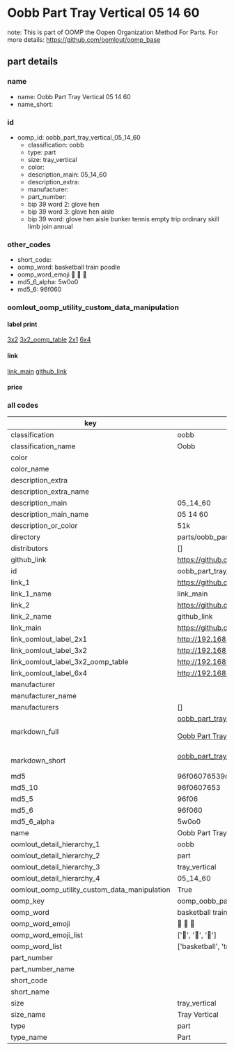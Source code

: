# Oobb Part Tray Vertical 05 14 60  

note: This is part of OOMP the Oopen Organization Method For Parts. For more details: https://github.com/oomlout/oomp_base

##  part details





### name
* name: Oobb Part Tray Vertical 05 14 60
* name_short: 
### id
* oomp_id: oobb_part_tray_vertical_05_14_60
  * classification: oobb
  * type: part
  * size: tray_vertical
  * color: 
  * description_main: 05_14_60
  * description_extra: 
  * manufacturer: 
  * part_number: 
  * bip 39 word 2: glove hen
  * bip 39 word 3: glove hen aisle
  * bip 39 word: glove hen aisle bunker tennis empty trip ordinary skill limb join annual

### other_codes
* short_code: 
* oomp_word: basketball train poodle
* oomp_word_emoji :basketball: :train: :poodle:
* md5_6_alpha: 5w0o0
* md5_6: 96f060






### oomlout_oomp_utility_custom_data_manipulation
#### label print
[3x2](http://192.168.1.245:1112/?label=oomp%205w0o0)
[3x2_oomp_table](http://192.168.1.107:1112/?label=oomp%205w0o0)
[2x1](http://192.168.1.242:1112/?label=oomp%205w0o0)
[6x4](http://192.168.1.55:1112/?label=oomp%205w0o0)    

#### link

[link_main](https://github.com/oomlout/oomlout_oomp_current_version_messy/tree/main/parts/oobb_part_tray_vertical_05_14_60) [github_link](https://github.com/oomlout/oomlout_oomp_part_src/tree/main/parts/oobb_part_tray_vertical_05_14_60)                             

#### price







### all codes 
| key | value |  
| --- | --- |  
| classification | oobb |  
| classification_name | Oobb |  
| color |  |  
| color_name |  |  
| description_extra |  |  
| description_extra_name |  |  
| description_main | 05_14_60 |  
| description_main_name | 05 14 60 |  
| description_or_color | 51k |  
| directory | parts/oobb_part_tray_vertical_05_14_60 |  
| distributors | [] |  
| github_link | https://github.com/oomlout/oomlout_oomp_part_src/tree/main/parts/oobb_part_tray_vertical_05_14_60 |  
| id | oobb_part_tray_vertical_05_14_60 |  
| link_1 | https://github.com/oomlout/oomlout_oomp_current_version_messy/tree/main/parts/oobb_part_tray_vertical_05_14_60 |  
| link_1_name | link_main |  
| link_2 | https://github.com/oomlout/oomlout_oomp_part_src/tree/main/parts/oobb_part_tray_vertical_05_14_60 |  
| link_2_name | github_link |  
| link_main | https://github.com/oomlout/oomlout_oomp_current_version_messy/tree/main/parts/oobb_part_tray_vertical_05_14_60 |  
| link_oomlout_label_2x1 | http://192.168.1.242:1112/?label=oomp%205w0o0 |  
| link_oomlout_label_3x2 | http://192.168.1.245:1112/?label=oomp%205w0o0 |  
| link_oomlout_label_3x2_oomp_table | http://192.168.1.107:1112/?label=oomp%205w0o0 |  
| link_oomlout_label_6x4 | http://192.168.1.55:1112/?label=oomp%205w0o0 |  
| manufacturer |  |  
| manufacturer_name |  |  
| manufacturers | [] |  
| markdown_full | [oobb_part_tray_vertical_05_14_60](https://github.com/oomlout/oomlout_oomp_current_version_messy/tree/main/parts/oobb_part_tray_vertical_05_14_60)<br>[](https://github.com/oomlout/oomlout_oomp_current_version_messy/tree/main/parts/oobb_part_tray_vertical_05_14_60)<br>[Oobb Part Tray Vertical 05 14 60](https://github.com/oomlout/oomlout_oomp_current_version_messy/tree/main/parts/oobb_part_tray_vertical_05_14_60)<br><br> |  
| markdown_short | [oobb_part_tray_vertical_05_14_60](https://github.com/oomlout/oomlout_oomp_current_version_messy/tree/main/parts/oobb_part_tray_vertical_05_14_60)<br><br> |  
| md5 | 96f06076539c5d1924ef91e60b5acb1d |  
| md5_10 | 96f0607653 |  
| md5_5 | 96f06 |  
| md5_6 | 96f060 |  
| md5_6_alpha | 5w0o0 |  
| name | Oobb Part Tray Vertical 05 14 60 |  
| oomlout_detail_hierarchy_1 | oobb |  
| oomlout_detail_hierarchy_2 | part |  
| oomlout_detail_hierarchy_3 | tray_vertical |  
| oomlout_detail_hierarchy_4 | 05_14_60 |  
| oomlout_oomp_utility_custom_data_manipulation | True |  
| oomp_key | oomp_oobb_part_tray_vertical_05_14_60 |  
| oomp_word | basketball train poodle |  
| oomp_word_emoji | :basketball: :train: :poodle: |  
| oomp_word_emoji_list | [':basketball:', ':train:', ':poodle:'] |  
| oomp_word_list | ['basketball', 'train', 'poodle'] |  
| part_number |  |  
| part_number_name |  |  
| short_code |  |  
| short_name |  |  
| size | tray_vertical |  
| size_name | Tray Vertical |  
| type | part |  
| type_name | Part |  
